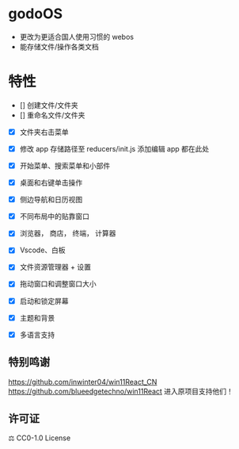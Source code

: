 # godoOS
- 更改为更适合国人使用习惯的 webos
- 能存储文件/操作各类文档


# 特性
- []  创建文件/文件夹
- []  重命名文件/文件夹
- [x] 文件夹右击菜单
- [x] 修改 app 存储路径至 reducers/init.js 添加编辑 app 都在此处
- [x] 开始菜单、搜索菜单和小部件
- [x] 桌面和右键单击操作
- [x] 侧边导航和日历视图
- [x] 不同布局中的贴靠窗口
- [x] 浏览器， 商店， 终端， 计算器
- [x] Vscode、白板
- [x] 文件资源管理器 + 设置
- [x] 拖动窗口和调整窗口大小
- [x] 启动和锁定屏幕
- [x] 主题和背景
- [x] 多语言支持



## 特别鸣谢

https://github.com/inwinter04/win11React_CN
https://github.com/blueedgetechno/win11React
进入原项目支持他们！


## 许可证

⚖️ CC0-1.0 License